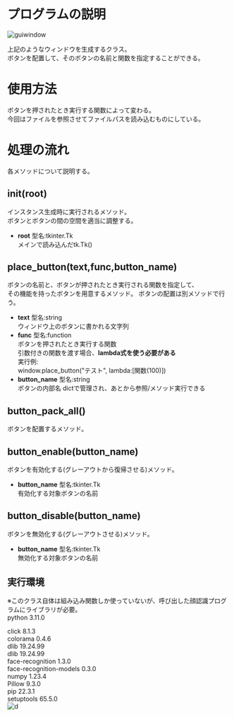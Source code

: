 # プログラムの説明
![guiwindow](https://user-images.githubusercontent.com/96273564/206103286-6239fa7d-3527-42cc-94f4-95380c612d22.png)

上記のようなウィンドウを生成するクラス。  
ボタンを配置して、そのボタンの名前と関数を指定することができる。
# 使用方法
ボタンを押されたとき実行する関数によって変わる。  
今回はファイルを参照させてファイルパスを読み込むものにしている。
  
# 処理の流れ
各メソッドについて説明する。
  
## init(root)
インスタンス生成時に実行されるメソッド。  
ボタンとボタンの間の空間を適当に調整する。  
- **root** 型名:tkinter.Tk  
メインで読み込んだtk.Tk()
  
## place_button(text,func,button_name)  
ボタンの名前と、ボタンが押されたとき実行される関数を指定して、  
その機能を持ったボタンを用意するメソッド。
ボタンの配置は別メソッドで行う。
- **text** 型名:string  
ウィンドウ上のボタンに書かれる文字列  
- **func** 型名:function  
ボタンを押されたとき実行する関数  
引数付きの関数を渡す場合、**lambda式を使う必要がある**  
実行例:  
window.place_button("テスト", lambda:[関数(100)])  
- **button_name** 型名:string  
ボタンの内部名
dictで管理され、あとから参照/メソッド実行できる

## button_pack_all()  
ボタンを配置するメソッド。
  
## button_enable(button_name)  
ボタンを有効化する(グレーアウトから復帰させる)メソッド。
- **button_name** 型名:tkinter.Tk  
有効化する対象ボタンの名前
## button_disable(button_name)  
ボタンを無効化する(グレーアウトさせる)メソッド。  
- **button_name** 型名:tkinter.Tk  
無効化する対象ボタンの名前


## 実行環境

※このクラス自体は組み込み関数しか使っていないが、呼び出した顔認識プログラムにライブラリが必要。  
python 3.11.0  

click                   8.1.3  
colorama                0.4.6  
dlib                    19.24.99  
dlib                    19.24.99  
face-recognition        1.3.0  
face-recognition-models 0.3.0  
numpy                   1.23.4  
Pillow                  9.3.0  
pip                     22.3.1  
setuptools              65.5.0  
![d](https://user-images.githubusercontent.com/96273564/205794735-767ac40d-3e34-42ba-8cb5-744c08a3bba8.png)

